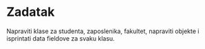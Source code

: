 # Zadatak
Napraviti klase za studenta, zaposlenika, fakultet, napraviti objekte i isprintati data fieldove za svaku klasu.
